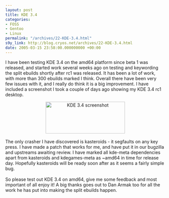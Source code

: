 ```yaml
---
layout: post
title: KDE 3.4
categories:
- FOSS
- Gentoo
- Linux
permalink: "/archives/22-KDE-3.4.html"
s9y_link: http://blog.cryos.net/archives/22-KDE-3.4.html
date: 2005-03-15 23:58:00.000000000 +00:00
---
```

I have been testing KDE 3.4 on the amd64 platform since beta 1 was released, and started work several weeks ago on testing and keywording the split ebuilds shortly after rc1 was released. It has been a lot of work, with more than 300 ebuilds marked I think. Overall there have been very few issues with it, and I really do think it is a big improvement. I have included a screenshot I took a couple of days ago showing my KDE 3.4 rc1 desktop.<br />
<center><a href="http://blog.cryos.net/uploads/cryos-desktop.png" target="_blank"><img width='250' height='100' style="border: 0px; padding-left: 5px; padding-right: 5px;" src="http://blog.cryos.net/uploads/cryos-desktop.serendipityThumb.png" alt="KDE 3.4 screenshot" /></a></center><br />
The only crasher I have discovered is kasteroids - it segfaults on any key press. I have made a patch that works for me, and have put it in our bugzilla and upstreams awaiting review. I have marked all kde-meta dependencies apart from kasteroids and kdegames-meta as ~amd64 in time for release day. Hopefully kasteroids will be ready soon after as it seems a fairly simple bug.<br />
<br />
So please test out KDE 3.4 on amd64, give me some feedback and most important of all enjoy it! A big thanks goes out to Dan Armak too for all the work he has put into making the split ebuilds happen.

